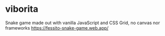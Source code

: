 # viborita
Snake game made out with vanilla JavaScript and CSS Grid, no canvas nor frameworks
https://fessito-snake-game.web.app/
